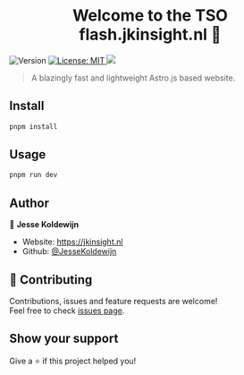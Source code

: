 <h1 align="center">Welcome to the TSO flash.jkinsight.nl 👋</h1>
<p>
  <img alt="Version" src="https://img.shields.io/badge/version-0.0.1-blue.svg?cacheSeconds=2592000" />
  <a href="https://raw.githubusercontent.com/JesseKoldewijn/flash.jkinsight.nl/main/LICENCE" target="_blank">
    <img alt="License: MIT" src="https://img.shields.io/badge/License-MIT-yellow.svg" />
  </a>
  <a href="https://github.com/JesseKoldewijn/flash.jkinsight.nl/actions/workflows/workspace-ci.yml">
    <img src="https://github.com/JesseKoldewijn/flash.jkinsight.nl/actions/workflows/workspace-ci.yml/badge.svg?branch=main"/>
  </a>
</p>

> A blazingly fast and lightweight Astro.js based website.

## Install

```sh
pnpm install
```

## Usage

```sh
pnpm run dev
```

## Author

👤 **Jesse Koldewijn**

- Website: https://jkinsight.nl
- Github: [@JesseKoldewijn](https://github.com/JesseKoldewijn)

## 🤝 Contributing

Contributions, issues and feature requests are welcome!<br />Feel free to check [issues page](https://github.com/JesseKoldewijn/flash.jkinsight.nl/issues).

## Show your support

Give a ⭐️ if this project helped you!
